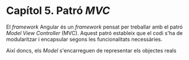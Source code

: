 # Capítol 5. Patró *MVC*
El *framework* Angular és un *framework* pensat per treballar amb el patró *Model View Controller* (MVC). Aquest patró estableix que el codi s'ha de modularitzar i encapsular segons les funcionalitats necessàries.

Així doncs, els *Model* s'encarreguen de representar els objectes reals